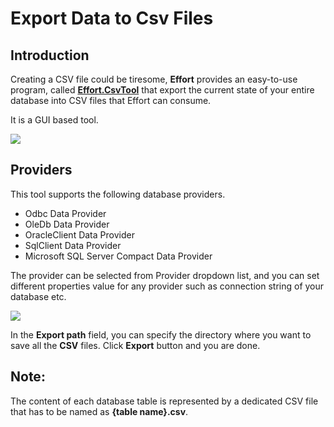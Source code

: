 # Export Data to Csv Files

## Introduction

Creating a CSV file could be tiresome, **Effort** provides an easy-to-use program, called [**Effort.CsvTool**](https://github.com/zzzprojects/EntityFramework-Effort/tree/master/Main/Source/misc/Effort.CsvTool) that export the current state of your entire database into CSV files that Effort can consume. 

It is a GUI based tool.

<img src="https://raw.githubusercontent.com/zzzprojects/EntityFramework-Effort/master/docs/images/csv-tool-1.png">

## Providers

This tool supports the following database providers.

 - Odbc Data Provider
 - OleDb Data Provider
 - OracleClient Data Provider
 - SqlClient Data Provider
 - Microsoft SQL Server Compact Data Provider

The provider can be selected from Provider dropdown list, and you can set different properties value for any provider such as connection string of your database etc.

<img src="https://raw.githubusercontent.com/zzzprojects/EntityFramework-Effort/master/docs/images/csv-tool-2.png">

In the **Export path** field, you can specify the directory where you want to save all the **CSV** files. Click **Export** button and you are done.

## Note:

The content of each database table is represented by a dedicated CSV file that has to be named as **{table name}.csv**.



